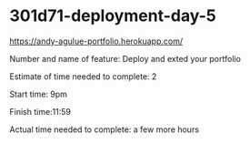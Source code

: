 # 301d71-deployment-day-5

<https://andy-agulue-portfolio.herokuapp.com/>

Number and name of feature: Deploy and exted your portfolio

Estimate of time needed to complete: 2

Start time: 9pm

Finish time:11:59

Actual time needed to complete: a few more hours
